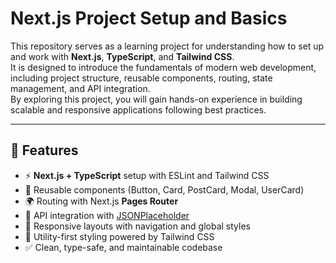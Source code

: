 # Next.js Project Setup and Basics

This repository serves as a learning project for understanding how to set up and work with **Next.js**, **TypeScript**, and **Tailwind CSS**.  
It is designed to introduce the fundamentals of modern web development, including project structure, reusable components, routing, state management, and API integration.  
By exploring this project, you will gain hands-on experience in building scalable and responsive applications following best practices.

---

## 🚀 Features

- ⚡ **Next.js + TypeScript** setup with ESLint and Tailwind CSS
- 🧩 Reusable components (Button, Card, PostCard, Modal, UserCard)
- 🌍 Routing with Next.js **Pages Router**
- 🔗 API integration with [JSONPlaceholder](https://jsonplaceholder.typicode.com/)
- 📱 Responsive layouts with navigation and global styles
- 🎨 Utility-first styling powered by Tailwind CSS
- ✅ Clean, type-safe, and maintainable codebase
